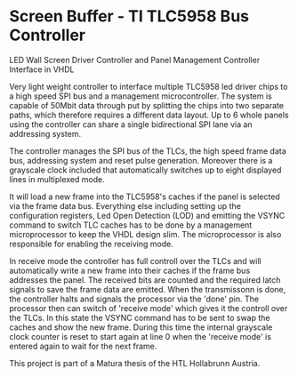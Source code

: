 # Screen Buffer - TI TLC5958 Bus Controller
LED Wall Screen Driver Controller and Panel Management Controller Interface in VHDL

Very light weight controller to interface multiple TLC5958 led driver chips to a high speed SPI bus and a management microcontroller. The system is capable of 50Mbit data through put by splitting the chips into two separate paths, which therefore requires a different data layout. Up to 6 whole panels using the controller can share a single bidirectional SPI lane via an addressing system. 

The controller manages the SPI bus of the TLCs, the high speed frame data bus, addressing system and reset pulse generation. Moreover there is a grayscale clock included that automatically switches up to eight displayed lines in multiplexed mode.

It will load a new frame into the TLC5958's caches if the panel is selected via the frame data bus. Everything else including setting up the configuration registers, Led Open Detection (LOD) and emitting the VSYNC command to switch TLC caches has to be done by a management microprocessor to keep the VHDL design slim. The microprocessor is also responsible for enabling the receiving mode. 

In receive mode the controller has full controll over the TLCs and will automatically write a new frame into their caches if the frame bus addresses the panel. The received bits are counted and the required latch signals to save the frame data are emitted. When the transmissonn is done, the controller halts and signals the processor via the 'done' pin. The processor then can switch of 'receive mode' which gives it the controll over the TLCs. In this state the VSYNC command has to be sent to swap the caches and show the new frame. During this time the internal grayscale clock counter is reset to start again at line 0 when the 'receive mode' is entered again to wait for the next frame.

This project is part of a Matura thesis of the HTL Hollabrunn Austria. 
